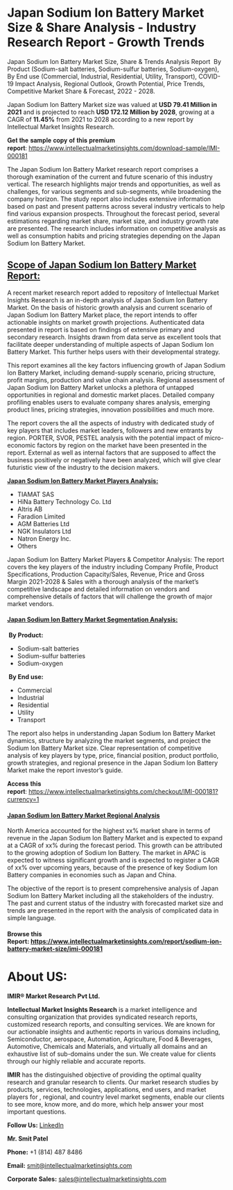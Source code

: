 <h1>Japan Sodium Ion Battery Market Size &amp; Share Analysis - Industry Research Report - Growth Trends</h1>
<p>Japan Sodium Ion Battery Market Size, Share &amp; Trends Analysis Report &nbsp;By Product (Sodium-salt batteries, Sodium-sulfur batteries, Sodium-oxygen),&nbsp; By End use (Commercial, Industrial, Residential, Utility, Transport), COVID-19 Impact Analysis, Regional Outlook, Growth Potential, Price Trends, Competitive Market Share &amp; Forecast, 2022 - 2028.</p>
<p>Japan Sodium Ion Battery Market size was valued at&nbsp;<strong>USD 79.41 Million in 2021</strong>&nbsp;and is projected to reach&nbsp;<strong>USD 172.12 Million by 2028</strong>, growing at a CAGR of&nbsp;<strong>11.45%</strong>&nbsp;from 2021 to 2028 according to a new report by Intellectual Market Insights Research.</p>
<p data-pm-slice="0 0 []">𝐆𝐞𝐭 𝐭𝐡𝐞 𝐬𝐚𝐦𝐩𝐥𝐞 𝐜𝐨𝐩𝐲 𝐨𝐟 𝐭𝐡𝐢𝐬 𝐩𝐫𝐞𝐦𝐢𝐮𝐦 𝐫𝐞𝐩𝐨𝐫𝐭:&nbsp;<a href="https://www.intellectualmarketinsights.com/download-sample/IMI-000181">https://www.intellectualmarketinsights.com/download-sample/IMI-000181</a>&nbsp;</p>
<p>The Japan Sodium Ion Battery Market research report comprises a thorough examination of the current and future scenario of this industry vertical. The research highlights major trends and opportunities, as well as challenges, for various segments and sub-segments, while broadening the company horizon. The study report also includes extensive information based on past and present patterns across several industry verticals to help find various expansion prospects. Throughout the forecast period, several estimations regarding market share, market size, and industry growth rate are presented. The research includes information on competitive analysis as well as consumption habits and pricing strategies depending on the Japan Sodium Ion Battery Market.</p>
<h2><u>Scope of Japan Sodium Ion Battery Market Report:</u></h2>
<p>A recent market research report added to repository of Intellectual Market Insights Research is an in-depth analysis of Japan Sodium Ion Battery Market. On the basis of historic growth analysis and current scenario of Japan Sodium Ion Battery Market place, the report intends to offer actionable insights on market growth projections. Authenticated data presented in report is based on findings of extensive primary and secondary research. Insights drawn from data serve as excellent tools that facilitate deeper understanding of multiple aspects of Japan Sodium Ion Battery Market. This further helps users with their developmental strategy.</p>
<p>This report examines all the key factors influencing growth of Japan Sodium Ion Battery Market, including demand-supply scenario, pricing structure, profit margins, production and value chain analysis. Regional assessment of Japan Sodium Ion Battery Market unlocks a plethora of untapped opportunities in regional and domestic market places. Detailed company profiling enables users to evaluate company shares analysis, emerging product lines, pricing strategies, innovation possibilities and much more.</p>
<p>The report covers the all the aspects of industry with dedicated study of key players that includes market leaders, followers and new entrants by region. PORTER, SVOR, PESTEL analysis with the potential impact of micro-economic factors by region on the market have been presented in the report. External as well as internal factors that are supposed to affect the business positively or negatively have been analyzed, which will give clear futuristic view of the industry to the decision makers.</p>
<p><strong><u>Japan Sodium Ion Battery Market Players Analysis:</u></strong></p>
<ul>
<li>TIAMAT SAS</li>
<li>HiNa Battery Technology Co. Ltd</li>
<li>Altris AB</li>
<li>Faradion Limited</li>
<li>AGM Batteries Ltd</li>
<li>NGK Insulators Ltd</li>
<li>Natron Energy Inc.</li>
<li>Others</li>
</ul>
<p>Japan Sodium Ion Battery Market Players &amp; Competitor Analysis: The report covers the key players of the industry including Company Profile, Product Specifications, Production Capacity/Sales, Revenue, Price and Gross Margin 2021-2028 &amp; Sales with a thorough analysis of the market&rsquo;s competitive landscape and detailed information on vendors and comprehensive details of factors that will challenge the growth of major market vendors.</p>
<h4><strong><u>Japan Sodium Ion Battery Market Segmentation Analysis:</u></strong></h4>
<p><strong>&nbsp;By Product:&nbsp;</strong></p>
<ul>
<li>Sodium-salt batteries</li>
<li>Sodium-sulfur batteries</li>
<li>Sodium-oxygen</li>
</ul>
<p><strong>&nbsp;By End use:</strong></p>
<ul>
<li>Commercial</li>
<li>Industrial</li>
<li>Residential</li>
<li>Utility</li>
<li>Transport</li>
</ul>
<p>The report also helps in understanding Japan Sodium Ion Battery Market dynamics, structure by analyzing the market segments, and project the Sodium Ion Battery&nbsp;Market size. Clear representation of competitive analysis of key players by type, price, financial position, product portfolio, growth strategies, and regional presence in the Japan Sodium Ion Battery Market make the report investor&rsquo;s guide.</p>
<p>𝐀𝐜𝐜𝐞𝐬𝐬 𝐭𝐡𝐢𝐬 𝐫𝐞𝐩𝐨𝐫𝐭:&nbsp;<a href="https://www.intellectualmarketinsights.com/checkout/IMI-000181?currency=1">https://www.intellectualmarketinsights.com/checkout/IMI-000181?currency=1</a>&nbsp;</p>
<h4><strong><u> Japan Sodium Ion Battery Market Regional Analysis</u></strong></h4>
<p>North America accounted for the highest xx% market share in terms of revenue in the Japan Sodium Ion Battery Market and is expected to expand at a CAGR of xx% during the forecast period. This growth can be attributed to the growing adoption of Sodium Ion Battery. The market in APAC is expected to witness significant growth and is expected to register a CAGR of xx% over upcoming years, because of the presence of key Sodium Ion Battery companies in economies such as Japan and China.</p>
<p>The objective of the report is to present comprehensive analysis of Japan Sodium Ion Battery Market including all the stakeholders of the industry. The past and current status of the industry with forecasted market size and trends are presented in the report with the analysis of complicated data in simple language.</p>
<h4><strong>Browse this Report:&nbsp;<a href="https://www.intellectualmarketinsights.com/report/sodium-ion-battery-market-size/imi-000181">https://www.intellectualmarketinsights.com/report/sodium-ion-battery-market-size/imi-000181</a>&nbsp;</strong></h4>
<h1>About US:</h1>
<p><strong>IMIR&reg; Market Research Pvt Ltd.</strong></p>
<p><strong>Intellectual Market Insights Research</strong> is a market intelligence and consulting organization that provides syndicated research reports, customized research reports, and consulting services. We are known for our actionable insights and authentic reports in various domains including, Semiconductor, aerospace, Automation, Agriculture, Food &amp; Beverages, Automotive, Chemicals and Materials, and virtually all domains and an exhaustive list of sub-domains under the sun. We create value for clients through our highly reliable and accurate reports.</p>
<p><strong>IMIR</strong> has the distinguished objective of providing the optimal quality research and granular research to clients. Our market research studies by products, services, technologies, applications, end users, and market players for , regional, and country level market segments, enable our clients to see more, know more, and do more, which help answer your most important questions.</p>
<p><strong>Follow Us:</strong> <a href="https://www.linkedin.com/company/imir-marketresearch/">LinkedIn</a></p>
<p><strong>Mr. Smit Patel</strong></p>
<p><strong>Phone:</strong> +1 (814) 487 8486</p>
<p><strong>Email:</strong> <a href="mailto:smit@intellectualmarketinsights.com">smit@intellectualmarketinsights.com</a></p>
<p><strong>Corporate Sales:</strong> <a href="mailto:sales@intellectualmarketinsights.com">sales@intellectualmarketinsights.com</a></p>
<div>&nbsp;</div>
